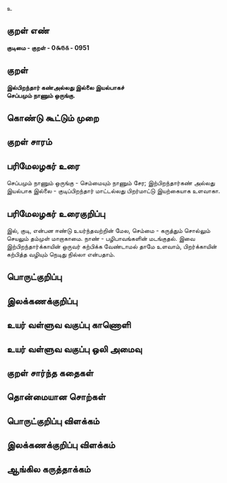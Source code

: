 உ

## குறள் எண் 

**குடிமை - குறள் - 0௯௫௧ - 0951**

## குறள் 

**இல்பிறந்தார் கண்அல்லது இல்லை இயல்பாகச்  
செப்பமும் நாணும் ஒருங்கு.** 

## கொண்டு கூட்டும் முறை


## குறள் சாரம் 


## பரிமேலழகர் உரை

செப்பமும் நாணும் ஒருங்கு - செம்மையும் நாணும் சேர; இற்பிறந்தார்கண் அல்லது இயல்பாக இல்லை - குடிப்பிறந்தார் மாட்டல்லது பிறர்மாட்டு இயற்கையாக உளவாகா.

## பரிமேலழகர் உரைகுறிப்பு   

இல், குடி, என்பன ஈண்டு உயர்ந்தவற்றின் மேல, செம்மை - கருத்தும் சொல்லும் செயலும் தம்முள் மாறாகாமை. நாண் - பழிபாவங்களின் மடங்குதல். இவை இற்பிறந்தார்க்காயின் ஒருவர் கற்பிக்க வேண்டாமல் தாமே உளவாம், பிறர்க்காயின் கற்பித்த வழியும் நெடிது நில்லா என்பதாம்.

## பொருட்குறிப்பு 


## இலக்கணக்குறிப்பு  


## உயர் வள்ளுவ வகுப்பு காணொளி


## உயர் வள்ளுவ வகுப்பு ஒலி அமைவு 

 
## குறள் சார்ந்த கதைகள் 


## தொன்மையான சொற்கள்


## பொருட்குறிப்பு விளக்கம்


## இலக்கணக்குறிப்பு விளக்கம்


## ஆங்கில கருத்தாக்கம் 


